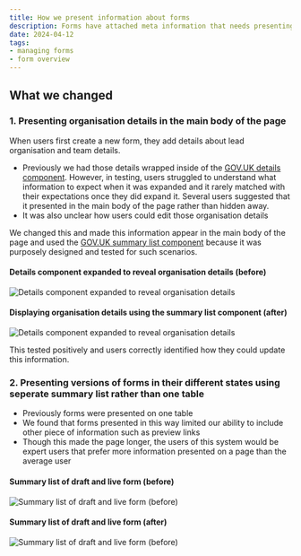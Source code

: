```yaml
---
title: How we present information about forms
description: Forms have attached meta information that needs presenting back to users. This post talks about how iterated on the presentation of that information
date: 2024-04-12
tags:
- managing forms
- form overview
---
```

## What we changed
### 1. Presenting organisation details in the main body of the page
When users first create a new form, they add details about lead organisation and team details.

- Previously we had those details wrapped inside of the [GOV.UK details component](https://design-system.service.gov.uk/components/details/). However, in testing, users struggled to understand what information to expect when it was expanded and it rarely matched with their expectations once they did expand it. Several users suggested that it presented in the main body of the page rather than hidden away.
- It was also unclear how users could edit those organisation details

We changed this and made this information appear in the main body of the page and used the [GOV.UK summary list component](https://design-system.service.gov.uk/components/summary-list/) because it was purposely designed and tested for such scenarios.

#### Details component expanded to reveal organisation details (before)
![Details component expanded to reveal organisation details](01-organisation-details.png "Details component expanded to reveal organisation details")

#### Displaying organisation details using the summary list component (after)
![Details component expanded to reveal organisation details](02-org-details.png "Details component expanded to reveal organisation details")

This tested positively and users correctly identified how they could update this information.

### 2. Presenting versions of forms in their different states using seperate summary list rather than one table

- Previously forms were presented on one table
- We found that forms presented in this way limited our ability to include other piece of information such as preview links
- Though this made the page longer, the users of this system would be expert users that prefer more information presented on a page than the average user

#### Summary list of draft and live form (before)
![Summary list of draft and live form (before)](03-draft:live.png "Summary list of draft and live form (before)")

#### Summary list of draft and live form (after)
![Summary list of draft and live form (before)](04-draft:live.png "Summary list of draft and live form (before)")

